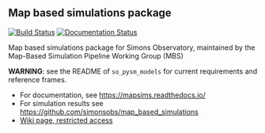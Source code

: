 Map based simulations package
-----------------------------

[![Build Status](https://travis-ci.org/simonsobs/mapsims.svg?branch=master)](https://travis-ci.org/simonsobs/mapsims)
[![Documentation Status](https://readthedocs.org/projects/mapsims/badge/?version=latest)](https://mapsims.readthedocs.io/en/latest/?badge=latest)

Map based simulations package for Simons Observatory,
maintained by the Map-Based Simulation Pipeline Working Group (MBS)

**WARNING**: see the README of `so_pysm_models` for current requirements and reference frames.

* For documentation, see <https://mapsims.readthedocs.io/>
* For simulation results see <https://github.com/simonsobs/map_based_simulations>
* [Wiki page, restricted access](http://simonsobservatory.wikidot.com/pwg:mbs)
